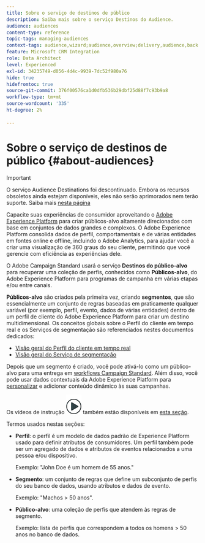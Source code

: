 ```yaml
---
title: Sobre o serviço de destinos de público
description: Saiba mais sobre o serviço Destinos do Audience.
audience: audiences
content-type: reference
topic-tags: managing-audiences
context-tags: audience,wizard;audience,overview;delivery,audience,back
feature: Microsoft CRM Integration
role: Data Architect
level: Experienced
exl-id: 34235749-d056-4d4c-9939-7dc52f980a76
hide: true
hidefromtoc: true
source-git-commit: 376f00576ca1d0dfb536b29dbf25d88f7c93b9a8
workflow-type: tm+mt
source-wordcount: '335'
ht-degree: 2%

---
```


# Sobre o serviço de destinos de público {#about-audiences}

>[!IMPORTANT]
>
>O serviço Audience Destinations foi descontinuado. Embora os recursos obsoletos ainda estejam disponíveis, eles não serão aprimorados nem terão suporte. Saiba mais [nesta página](../../rn/using/deprecated-features.md)

Capacite suas experiências de consumidor aproveitando o [Adobe Experience Platform](https://experienceleague.adobe.com/docs/experience-platform/landing/home.html?lang=pt-BR) para criar públicos-alvo altamente direcionados com base em conjuntos de dados grandes e complexos. O Adobe Experience Platform consolida dados de perfil, comportamentais e de várias entidades em fontes online e offline, incluindo o Adobe Analytics, para ajudar você a criar uma visualização de 360 graus do seu cliente, permitindo que você gerencie com eficiência as experiências dele.

O Adobe Campaign Standard usará o serviço **Destinos do público-alvo** para recuperar uma coleção de perfis, conhecidos como **Públicos-alvo**, do Adobe Experience Platform para programas de campanha em várias etapas e/ou entre canais.

**Públicos-alvo** são criados pela primeira vez, criando **segmentos**, que são essencialmente um conjunto de regras baseadas em praticamente qualquer variável (por exemplo, perfil, evento, dados de várias entidades) dentro de um perfil de cliente do Adobe Experience Platform para criar um destino multidimensional. Os conceitos globais sobre o Perfil do cliente em tempo real e os Serviços de segmentação são referenciados nestes documentos dedicados:

* [Visão geral do Perfil do cliente em tempo real](https://experienceleague.adobe.com/docs/experience-platform/profile/home.html?lang=pt-BR)
* [Visão geral do Serviço de segmentação](https://experienceleague.adobe.com/docs/experience-platform/segmentation/home.html?lang=pt-BR)

Depois que um segmento é criado, você pode ativá-lo como um público-alvo para uma entrega em [workflows Campaign Standard](../../integrating/using/aep-targeting-audiences.md). Além disso, você pode usar dados contextuais da Adobe Experience Platform para [personalizar](../../integrating/using/aep-personalizing-campaigns.md) e adicionar conteúdo dinâmico às suas campanhas.

Os vídeos de instrução ![](assets/do-not-localize/how-to-video.png) também estão disponíveis em [esta seção](https://experienceleague.adobe.com/docs/campaign-learn/campaign-standard-tutorials/profiles-and-audiences/audience-destinations/audience-destinations-overview.html?lang=pt-BR).

Termos usados nestas seções:

* **Perfil**: o perfil é um modelo de dados padrão de Experience Platform usado para definir atributos de consumidores. Um perfil também pode ser um agregado de dados e atributos de eventos relacionados a uma pessoa e/ou dispositivo.

  Exemplo: &quot;John Doe é um homem de 55 anos.&quot;

* **Segmento**: um conjunto de regras que define um subconjunto de perfis do seu banco de dados, usando atributos e dados de evento.

  Exemplo: &quot;Machos > 50 anos&quot;.

* **Público-alvo**: uma coleção de perfis que atendem às regras de segmento.

  Exemplo: lista de perfis que correspondem a todos os homens > 50 anos no banco de dados.
